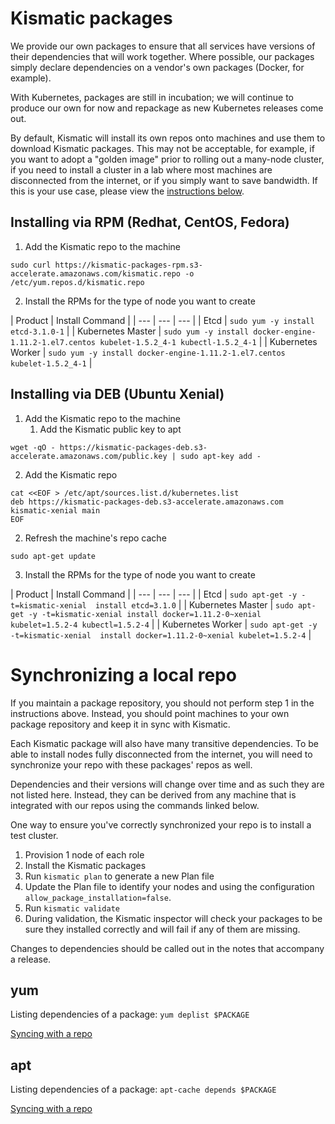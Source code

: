 # Kismatic packages

We provide our own packages to ensure that all services have versions of their dependencies that will work together. Where possible, our packages simply declare dependencies on a vendor's own packages (Docker, for example).

With Kubernetes, packages are still in incubation; we will continue to produce our own for now and repackage as new Kubernetes releases come out.

By default, Kismatic will install its own repos onto machines and use them to download Kismatic packages. This may not be acceptable, for example, if you want to adopt a "golden image" prior to rolling out a many-node cluster, if you need to install a cluster in a lab where most machines are disconnected from the internet, or if you simply want to save bandwidth. If this is your use case, please view the [instructions below](#synclocal).

## Installing via RPM (Redhat, CentOS, Fedora)

1. Add the Kismatic repo to the machine

`sudo curl https://kismatic-packages-rpm.s3-accelerate.amazonaws.com/kismatic.repo -o /etc/yum.repos.d/kismatic.repo`

2. Install the RPMs for the type of node you want to create

| Product | Install Command |
| --- | --- | --- |
| Etcd | `sudo yum -y install etcd-3.1.0-1` |
| Kubernetes Master | `sudo yum -y install docker-engine-1.11.2-1.el7.centos kubelet-1.5.2_4-1 kubectl-1.5.2_4-1` |
| Kubernetes Worker | `sudo yum -y install docker-engine-1.11.2-1.el7.centos kubelet-1.5.2_4-1` |

## Installing via DEB (Ubuntu Xenial)

1. Add the Kismatic repo to the machine
   1. Add the Kismatic public key to apt

`wget -qO - https://kismatic-packages-deb.s3-accelerate.amazonaws.com/public.key | sudo apt-key add -`

   2. Add the Kismatic repo

```
cat <<EOF > /etc/apt/sources.list.d/kubernetes.list
deb https://kismatic-packages-deb.s3-accelerate.amazonaws.com kismatic-xenial main
EOF
```

2. Refresh the machine's repo cache

`sudo apt-get update`

3. Install the RPMs for the type of node you want to create

| Product | Install Command |
| --- | --- | --- |
| Etcd | `sudo apt-get -y -t=kismatic-xenial  install etcd=3.1.0` |
| Kubernetes Master | `sudo apt-get -y -t=kismatic-xenial install docker=1.11.2-0~xenial kubelet=1.5.2-4 kubectl=1.5.2-4` |
| Kubernetes Worker | `sudo apt-get -y -t=kismatic-xenial  install docker=1.11.2-0~xenial kubelet=1.5.2-4` |

# <a name="synclocal"></a>Synchronizing a local repo

If you maintain a package repository, you should not perform step 1 in the instructions above. Instead, you should point machines to your own package repository and keep it in sync with Kismatic.

Each Kismatic package will also have many transitive dependencies. To be able to install nodes fully disconnected from the internet, you will need to synchronize your repo with these packages' repos as well.

Dependencies and their versions will change over time and as such they are not listed here. Instead, they can be derived from any machine that is integrated with our repos using the commands linked below.

One way to ensure you've correctly synchronized your repo is to install a test cluster.

1. Provision 1 node of each role
2. Install the Kismatic packages
3. Run `kismatic plan` to generate a new Plan file
4. Update the Plan file to identify your nodes and using the configuration `allow_package_installation=false`.
5. Run `kismatic validate`
6. During validation, the Kismatic inspector will check your packages to be sure they installed correctly and will fail if any of them are missing.

Changes to dependencies should be called out in the notes that accompany a release.

## yum

Listing dependencies of a package: `yum deplist $PACKAGE`

[Syncing with a repo](http://bencane.com/2013/04/15/creating-a-local-yum-repository/)

## apt


Listing dependencies of a package: `apt-cache depends $PACKAGE`

[Syncing with a repo](http://www.tecmint.com/setup-local-repositories-in-ubuntu/)
